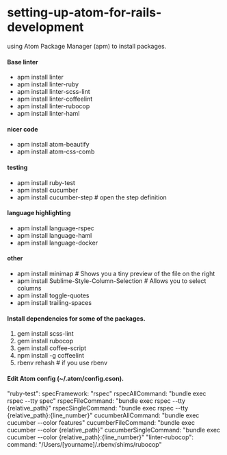 # setting-up-atom-for-rails-development

using Atom Package Manager (apm) to install packages.

#### Base linter
- apm install linter
- apm install linter-ruby
- apm install linter-scss-lint
- apm install linter-coffeelint
- apm install linter-rubocop
- apm install linter-haml

#### nicer code
- apm install atom-beautify
- apm install atom-css-comb

#### testing
- apm install ruby-test
- apm install cucumber
- apm install cucumber-step # open the step definition

#### language highlighting
- apm install language-rspec
- apm install language-haml
- apm install language-docker

#### other
- apm install minimap # Shows you a tiny preview of the file on the right
- apm install Sublime-Style-Column-Selection # Allows you to select columns
- apm install toggle-quotes
- apm install trailing-spaces

#### Install dependencies for some of the packages.

1. gem install scss-lint
2. gem install rubocop
3. gem install coffee-script
4. npm install -g coffeelint
5. rbenv rehash # if you use rbenv

#### Edit Atom config (~/.atom/config.cson).

"ruby-test":
  specFramework: "rspec"
  rspecAllCommand: "bundle exec rspec --tty spec"
  rspecFileCommand: "bundle exec rspec --tty {relative_path}"
  rspecSingleCommand: "bundle exec rspec --tty {relative_path}:{line_number}"
  cucumberAllCommand: "bundle exec cucumber --color features"
  cucumberFileCommand: "bundle exec cucumber --color {relative_path}"
  cucumberSingleCommand: "bundle exec cucumber --color {relative_path}:{line_number}"
"linter-rubocop":
  command: "/Users/[yourname]/.rbenv/shims/rubocop"
